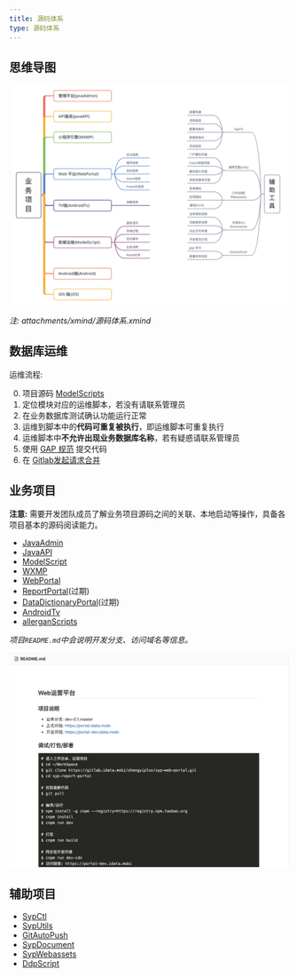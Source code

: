 ```yaml
---
title: 源码体系
type: 源码体系
---
```


## 思维导图

![源码体系](/images/源码体系.png)

*注: attachments/xmind/源码体系.xmind*

## 数据库运维

运维流程:

0. 项目源码 [ModelScripts](https://gitlab.idata.mobi/shengyiplus/syp-model-scripts)
1. 定位模块对应的运维脚本，若没有请联系管理员
2. 在业务数据库测试确认功能运行正常
3. 运维到脚本中的**代码可重复被执行**，即运维脚本可重复执行
4. 运维脚本中**不允许出现业务数据库名称**，若有疑惑请联系管理员
5. 使用 [GAP 规范](/developer/style-guide/gitlab.html) 提交代码
6. 在 [Gitlab发起请求合并](/developer/style-guide/gitlab.html#Gitlab-请求合并)

## 业务项目

**注意:** 需要开发团队成员了解业务项目源码之间的关联、本地启动等操作，具备各项目基本的源码阅读能力。

- [JavaAdmin](https://gitlab.idata.mobi/shengyiplus/syp-java-admin)
- [JavaAPI](https://gitlab.idata.mobi/shengyiplus/syp-api-server)
- [ModelScript](https://gitlab.idata.mobi/shengyiplus/syp-model-scripts)
- [WXMP](https://gitlab.idata.mobi/shengyiplus/syp-wxmp)
- [WebPortal](https://gitlab.idata.mobi/shengyiplus/syp-web-portal)
- [ReportPortal](https://gitlab.idata.mobi/shengyiplus/syp-report-portal)(过期)
- [DataDictionaryPortal](https://gitlab.idata.mobi/shengyiplus/syp-data-dictionary-portal)(过期)
- [AndroidTv](https://gitlab.idata.mobi/shengyiplus/syp-android-tv)
- [allerganScripts](https://gitlab.idata.mobi/allergan/allerganScripts)

*项目`README.md`中会说明开发分支、访问域名等信息。*

![readme-domain-guides](/images/readme-domain-guides.png)

## 辅助项目

- [SypCtl](https://gitlab.idata.mobi/syp-apps/sypctl)
- [SypUtils](https://gitlab.idata.mobi/shengyiplus/syp-utils)
- [GitAutoPush](https://gitlab.idata.mobi/shengyiplus/GitAutoPush)
- [SypDocument](https://gitlab.idata.mobi/shengyiplus/syp-documents)
- [SypWebassets](https://gitlab.idata.mobi/shengyiplus/syp-webassets)
- [DdpScript](https://gitlab.idata.mobi/shengyiplus/DdpScript)